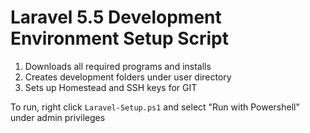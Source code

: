 
# Laravel 5.5 Development Environment Setup Script
1. Downloads all required programs and installs
2. Creates development folders under user directory
3. Sets up Homestead and SSH keys for GIT

To run, right click `Laravel-Setup.ps1` and select "Run with Powershell" under admin privileges
